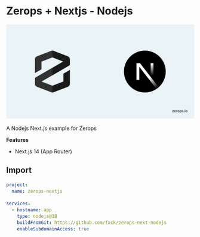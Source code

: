 # Zerops + Nextjs - Nodejs

![Header Image](public/ZeropsNextjs.png)

A Nodejs Next.js example for Zerops

**Features**

- Next.js 14 (App Router)

## Import 

```yaml
project:
  name: zerops-nextjs

services:
  - hostname: app
    type: nodejs@18
    buildFromGit: https://github.com/fxck/zerops-next-nodejs
    enableSubdomainAccess: true
```
